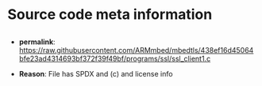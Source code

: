# Source code meta information

## 

* **permalink**: https://raw.githubusercontent.com/ARMmbed/mbedtls/438ef16d45064bfe23ad4314693bf372f39f49bf/programs/ssl/ssl_client1.c

* **Reason**:  File has SPDX and (c) and license info
